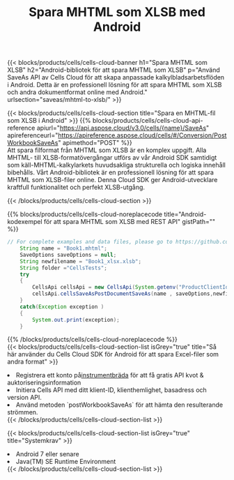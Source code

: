 ﻿---
title:  Spara MHTML som XLSB med Android
description:  Använder Aspose.Cells Cloud SDK för Android för att spara MHTML-formatfil som XLSB-formatfil.
kwords: Excel, Save MHTML as XLSB, REST, Android
howto: How to save MHTML as XLSB using Aspose.Cells Cloud Android library.
---
{{< blocks/products/cells/cells-cloud-banner h1="Spara MHTML som XLSB" h2="Android-bibliotek för att spara MHTML som XLSB" p="Använd SaveAs API av Cells Cloud för att skapa anpassade kalkylbladsarbetsflöden i Android. Detta är en professionell lösning för att spara MHTML som XLSB och andra dokumentformat online med Android." urlsection="saveas/mhtml-to-xlsb/" >}}

{{< blocks/products/cells/cells-cloud-section title="Spara en MHTML-fil som XLSB i Android" >}}
{{% blocks/products/cells/cells-cloud-api-reference apiurl="https://api.aspose.cloud/v3.0/cells/{name}/SaveAs" apireferenceurl="https://apireference.aspose.cloud/cells/#/Conversion/PostWorkbookSaveAs" apimethod="POST" %}}
<br/>
Att spara filformat från MHTML som XLSB är en komplex uppgift. Alla MHTML- till XLSB-formatövergångar utförs av vår Android SDK samtidigt som käll-MHTML-kalkylarkets huvudsakliga strukturella och logiska innehåll bibehålls. Vårt Android-bibliotek är en professionell lösning för att spara MHTML som XLSB-filer online. Denna Cloud SDK ger Android-utvecklare kraftfull funktionalitet och perfekt XLSB-utgång.

{{< /blocks/products/cells/cells-cloud-section >}}

{{% blocks/products/cells/cells-cloud-noreplacecode title="Android-kodexempel för att spara MHTML som XLSB med REST API" gistPath="" %}}
  
```java
// For complete examples and data files, please go to https://github.com/aspose-cells-cloud/aspose-cells-cloud-android/
    String name = "Book1.mhtml";
    SaveOptions saveOptions = null;
    String newfilename = "Book1_xlsx.xlsb";
    String folder ="CellsTests";
    try
    {
        CellsApi cellsApi = new CellsApi(System.getenv("ProductClientId"), System.getenv("ProductClientSecret"));
        cellsApi.cellsSaveAsPostDocumentSaveAs(name , saveOptions,newfilename,false,false,folder,null,null,null,true);                       
    }
    catch(Exception exception )
    {
        System.out.print(exception);
    }
```
  
{{% /blocks/products/cells/cells-cloud-noreplacecode %}}
<br/>
{{< blocks/products/cells/cells-cloud-section-list isGrey="true" title="Så här använder du Cells Cloud SDK för Android för att spara Excel-filer som andra format" >}}
<li> Registrera ett konto på<a href="https://dashboard.aspose.cloud/">instrumentbräda</a> för att få gratis API kvot & auktoriseringsinformation</li>
<li>Initiera Cells API med ditt klient-ID, klienthemlighet, basadress och version API.</li>
<li>Använd metoden `postWorkbookSaveAs` för att hämta den resulterande strömmen.</li>
{{< /blocks/products/cells/cells-cloud-section-list >}}

{{< blocks/products/cells/cells-cloud-section-list isGrey="true" title="Systemkrav" >}}
<li>Android 7 eller senare</li>
<li>Java(TM) SE Runtime Environment</li>
{{< /blocks/products/cells/cells-cloud-section-list >}}
